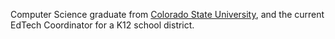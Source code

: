 Computer Science graduate from [Colorado State University](https://compsci.colostate.edu/), and the current EdTech Coordinator for a K12 school district. 
